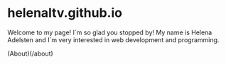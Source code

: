 # helenaltv.github.io
Welcome to my page! I´m so glad you stopped by! My name is Helena Adelsten 
and I´m very interested in web development and programming. 


(About)(/about)
